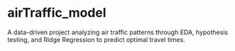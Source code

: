 # airTraffic_model
A data-driven project analyzing air traffic patterns through EDA, hypothesis testing, and Ridge Regression to predict optimal travel times.
